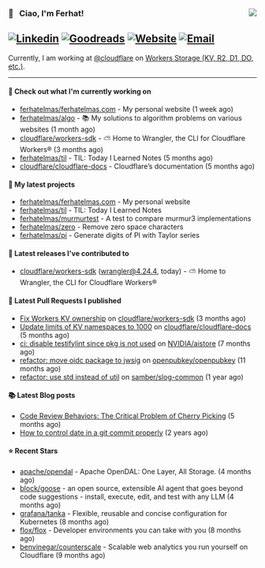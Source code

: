 ### 👋 &nbsp; Ciao, I'm Ferhat! <img align="right" src="https://komarev.com/ghpvc/?username=ferhatelmas" />
[![Linkedin](https://img.shields.io/badge/LinkedIn--_.svg?style=social&logo=linkedin)](https://www.linkedin.com/in/ferhatelmas/)
[![Goodreads](https://img.shields.io/badge/goodreads--_.svg?style=social&logo=goodreads)](https://www.goodreads.com/user/show/24238914-ferhat-elmas/)
[![Website](https://img.shields.io/badge/website--_.svg?style=social&logo=rss)](https://ferhatelmas.com/)
[![Email](https://img.shields.io/badge/email--_.svg?logo=Gmail&style=social)](mailto:elmas.ferhat@gmail.com)
-----------

Currently, I am working at [@cloudflare](https://github.com/cloudflare) on [Workers Storage (KV, R2, D1, DO, etc.)](https://developers.cloudflare.com/products/?product-group=Storage).







-----------
#### 👷 Check out what I'm currently working on

- [ferhatelmas/ferhatelmas.com](https://github.com/ferhatelmas/ferhatelmas.com) - My personal website (1 week ago)
- [ferhatelmas/algo](https://github.com/ferhatelmas/algo) - :books: My solutions to algorithm problems on various websites (1 month ago)
- [cloudflare/workers-sdk](https://github.com/cloudflare/workers-sdk) - ⛅️ Home to Wrangler, the CLI for Cloudflare Workers® (3 months ago)
- [ferhatelmas/til](https://github.com/ferhatelmas/til) - TIL: Today I Learned Notes (5 months ago)
- [cloudflare/cloudflare-docs](https://github.com/cloudflare/cloudflare-docs) - Cloudflare’s documentation (5 months ago)

#### 🌱 My latest projects

- [ferhatelmas/ferhatelmas.com](https://github.com/ferhatelmas/ferhatelmas.com) - My personal website
- [ferhatelmas/til](https://github.com/ferhatelmas/til) - TIL: Today I Learned Notes
- [ferhatelmas/murmurtest](https://github.com/ferhatelmas/murmurtest) - A test to compare murmur3 implementations
- [ferhatelmas/zero](https://github.com/ferhatelmas/zero) - Remove zero space characters
- [ferhatelmas/pi](https://github.com/ferhatelmas/pi) - Generate digits of PI with Taylor series

#### 🚀 Latest releases I've contributed to

- [cloudflare/workers-sdk](https://github.com/cloudflare/workers-sdk) ([wrangler@4.24.4](https://github.com/cloudflare/workers-sdk/releases/tag/wrangler%404.24.4), today) - ⛅️ Home to Wrangler, the CLI for Cloudflare Workers®

#### 🔨 Latest Pull Requests I published

- [Fix Workers KV ownership](https://github.com/cloudflare/workers-sdk/pull/8693) on [cloudflare/workers-sdk](https://github.com/cloudflare/workers-sdk) (3 months ago)
- [Update limits of KV namespaces to 1000](https://github.com/cloudflare/cloudflare-docs/pull/19404) on [cloudflare/cloudflare-docs](https://github.com/cloudflare/cloudflare-docs) (5 months ago)
- [ci: disable testifylint since pkg is not used](https://github.com/NVIDIA/aistore/pull/193) on [NVIDIA/aistore](https://github.com/NVIDIA/aistore) (7 months ago)
- [refactor: move oidc package to jwsig](https://github.com/openpubkey/openpubkey/pull/211) on [openpubkey/openpubkey](https://github.com/openpubkey/openpubkey) (11 months ago)
- [refactor: use std instead of util](https://github.com/samber/slog-common/pull/7) on [samber/slog-common](https://github.com/samber/slog-common) (1 year ago)

#### 📚 Latest Blog posts

- [Code Review Behaviors: The Critical Problem of Cherry Picking](https://ferhatelmas.com/blog/code-review-behaviors-the-critical-problem-of-cherry-picking) (5 months ago)
- [How to control date in a git commit properly](https://ferhatelmas.com/blog/how-to-commit-in-the-past) (2 years ago)

#### ⭐ Recent Stars

- [apache/opendal](https://github.com/apache/opendal) - Apache OpenDAL: One Layer, All Storage. (4 months ago)
- [block/goose](https://github.com/block/goose) - an open source, extensible AI agent that goes beyond code suggestions - install, execute, edit, and test with any LLM (4 months ago)
- [grafana/tanka](https://github.com/grafana/tanka) - Flexible, reusable and concise configuration for Kubernetes (8 months ago)
- [flox/flox](https://github.com/flox/flox) - Developer environments you can take with you (8 months ago)
- [benvinegar/counterscale](https://github.com/benvinegar/counterscale) - Scalable web analytics you run yourself on Cloudflare (9 months ago)
